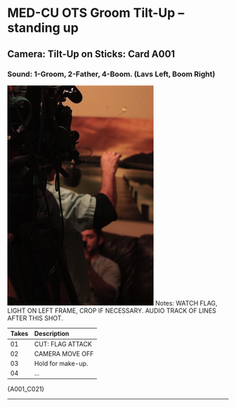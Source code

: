 # MED-CU OTS Groom Tilt-Up – standing up

## Camera: Tilt-Up on Sticks: Card A001

### Sound: 1-Groom, 2-Father, 4-Boom. (Lavs Left, Boom Right)

![GeneralPhoto][]
Notes: WATCH FLAG, LIGHT ON LEFT FRAME, CROP IF NECESSARY. AUDIO TRACK OF LINES AFTER THIS SHOT.

| Takes | Description |
|:---|:----|
| 01 | CUT: FLAG ATTACK |
| 02 | CAMERA MOVE OFF |
| 03 | Hold for make-up. |
| 04 | ... |

{A001_C021}

----


[GeneralPhoto]:  /images/3Aii.JPG